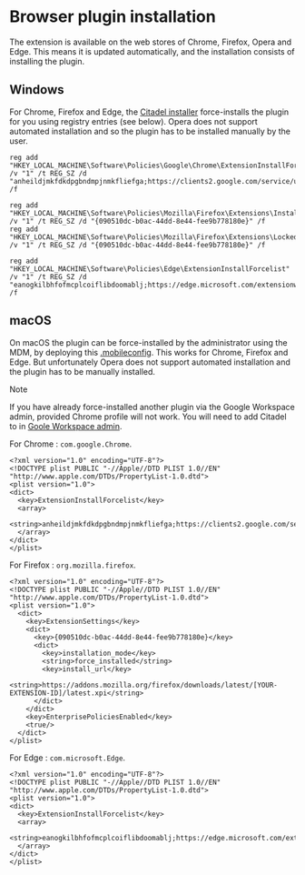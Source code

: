 # Browser plugin installation
The extension is available on the web stores of Chrome, Firefox, Opera and Edge. This means it is updated automatically, and the installation consists of installing the plugin.


## Windows
For Chrome, Firefox and Edge, the [Citadel installer](https://github.com/avanwouwe/citadel-browser-agent/releases/latest) force-installs the plugin for you using registry entries (see below). Opera does not support automated installation and so the plugin has to be installed manually by the user.

```
reg add "HKEY_LOCAL_MACHINE\Software\Policies\Google\Chrome\ExtensionInstallForcelist" /v "1" /t REG_SZ /d "anheildjmkfdkdpgbndmpjnmkfliefga;https://clients2.google.com/service/update2/crx" /f

reg add "HKEY_LOCAL_MACHINE\Software\Policies\Mozilla\Firefox\Extensions\Install" /v "1" /t REG_SZ /d "{090510dc-b0ac-44dd-8e44-fee9b778180e}" /f
reg add "HKEY_LOCAL_MACHINE\Software\Policies\Mozilla\Firefox\Extensions\Locked" /v "1" /t REG_SZ /d "{090510dc-b0ac-44dd-8e44-fee9b778180e}" /f

reg add "HKEY_LOCAL_MACHINE\Software\Policies\Edge\ExtensionInstallForcelist" /v "1" /t REG_SZ /d "eanogkilbhfofmcplcoiflibdoomablj;https://edge.microsoft.com/extensionwebstorebase/v1/crx" /f
```


## macOS
On macOS the plugin can be force-installed by the administrator using the MDM, by deploying this [.mobileconfig](/bin/mac/CitadelBrowserAgent.mobileconfig). This works for Chrome, Firefox and Edge. But unfortunately Opera does not support automated installation and the plugin has to be manually installed.

> [!NOTE]  
> If you have already force-installed another plugin via the Google Workspace admin,  provided Chrome profile will not work. You will need to add Citadel to in [Goole Workspace admin](https://admin.google.com/ac/chrome/apps/).

For Chrome : `com.google.Chrome`.
```
<?xml version="1.0" encoding="UTF-8"?>
<!DOCTYPE plist PUBLIC "-//Apple//DTD PLIST 1.0//EN" "http://www.apple.com/DTDs/PropertyList-1.0.dtd">
<plist version="1.0">
<dict>
  <key>ExtensionInstallForcelist</key>
  <array>
    <string>anheildjmkfdkdpgbndmpjnmkfliefga;https://clients2.google.com/service/update2/crx</string>
  </array>
</dict>
</plist>
```

For Firefox : `org.mozilla.firefox`.
```
<?xml version="1.0" encoding="UTF-8"?>
<!DOCTYPE plist PUBLIC "-//Apple//DTD PLIST 1.0//EN" "http://www.apple.com/DTDs/PropertyList-1.0.dtd">
<plist version="1.0">
  <dict>
    <key>ExtensionSettings</key>
    <dict>
      <key>{090510dc-b0ac-44dd-8e44-fee9b778180e}</key>
      <dict>
        <key>installation_mode</key>
        <string>force_installed</string>
        <key>install_url</key>
        <string>https://addons.mozilla.org/firefox/downloads/latest/[YOUR-EXTENSION-ID]/latest.xpi</string>
      </dict>
    </dict>
    <key>EnterprisePoliciesEnabled</key>
    <true/>
  </dict>
</plist>
```


For Edge : `com.microsoft.Edge`.
```
<?xml version="1.0" encoding="UTF-8"?>
<!DOCTYPE plist PUBLIC "-//Apple//DTD PLIST 1.0//EN" "http://www.apple.com/DTDs/PropertyList-1.0.dtd">
<plist version="1.0">
<dict>
  <key>ExtensionInstallForcelist</key>
  <array>
    <string>eanogkilbhfofmcplcoiflibdoomablj;https://edge.microsoft.com/extensionwebstorebase/v1/crx</string>
  </array>
</dict>
</plist>
```
